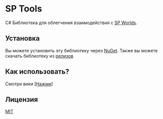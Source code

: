 # SP Tools

C# Библиотека для облегчения взаимодействия с [SP Worlds](https://spworlds.ru).

## Установка

Вы можете установить эту библиотеку через [NuGet](https://www.nuget.org/packages/KOTOKOPOLb.SPTools/). Также вы можете скачать библиотеку из [релизов](https://github.com/KOTOKOPOlb/SP-Tools/releases)

## Как использовать?

Смотри вики [[Нажми]](https://github.com/KOTOKOPOlb/SP-Tools/wiki)


## Лицензия

[MIT](https://choosealicense.com/licenses/mit/)
